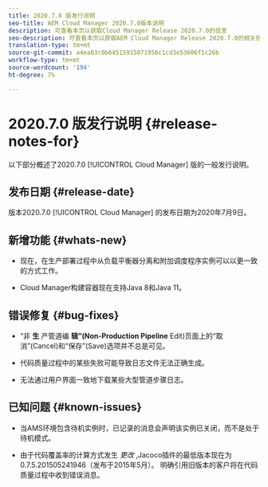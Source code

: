 ```yaml
---
title: 2020.7.0 版发行说明
seo-title: AEM Cloud Manager 2020.7.0版本说明
description: 可查看本页以获取Cloud Manager Release 2020.7.0的信息
seo-description: 可查看本页以获取AEM Cloud Manager Release 2020.7.0的相关信息
translation-type: tm+mt
source-git-commit: a4ea83c0b64515915871956c1cd3e53606f1c26b
workflow-type: tm+mt
source-wordcount: '194'
ht-degree: 7%

---
```


# 2020.7.0 版发行说明 {#release-notes-for}

以下部分概述了2020.7.0 [!UICONTROL Cloud Manager] 版的一般发行说明。

## 发布日期 {#release-date}

版本2020.7.0 [!UICONTROL Cloud Manager] 的发布日期为2020年7月9日。

## 新增功能 {#whats-new}

* 现在，在生产部署过程中从负载平衡器分离和附加调度程序实例可以以更一致的方式工作。

* Cloud Manager构建容器现在支持Java 8和Java 11。

## 错误修复 {#bug-fixes}

* “非 **生** 产管道编 **辑”(Non-Production Pipeline** Edit)页面上的“取消”(Cancel)和“保存”(Save)选项并不总是可见。

* 代码质量过程中的某些失败可能导致日志文件无法正确生成。

* 无法通过用户界面一致地下载某些大型管道步骤日志。

## 已知问题 {#known-issues}

* 当AMS环境包含待机实例时，已记录的消息会声明该实例已关闭，而不是处于待机模式。

* 由于代码覆盖率的计算方式发生 _更改_ ,Jacoco插件的最低版本现在为0.7.5.201505241946（发布于2015年5月）。 明确引用旧版本的客户将在代码质量过程中收到错误消息。
